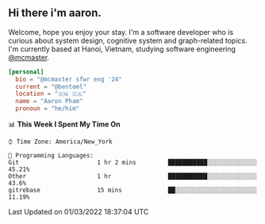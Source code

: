 <h2><b>Hi there i'm aaron. </b></h2>

Welcome, hope you enjoy your stay. I'm a software developer who is curious about system design, cognitive system and graph-related topics. I'm currently based at Hanoi, Vietnam, studying software engineering [@mcmaster](https://www.mcmaster.ca/).

```toml
[personal]
  bio = "@mcmaster sfwr eng '24"
  current = "@bentoml"
  location = "🇻🇳 🇨🇦"
  name = "Aaron Pham"
  pronoun = "he/him"
```
<!--<img src="https://github-readme-stats.vercel.app/api?username=aarnphm&show_icons=true&count_private=true&theme=dark" height="170"/>-->
<!--<img src="https://github-readme-stats.vercel.app/api/top-langs/?username=aarnphm&layout=compact&hide=css&theme=dark" height="170" />-->

<!--START_SECTION:waka-->
📊 **This Week I Spent My Time On** 

```text
⌚︎ Time Zone: America/New_York

💬 Programming Languages: 
Git                      1 hr 2 mins         ███████████░░░░░░░░░░░░░░   45.21% 
Other                    1 hr                ███████████░░░░░░░░░░░░░░   43.6% 
gitrebase                15 mins             ██░░░░░░░░░░░░░░░░░░░░░░░   11.19%

```


 Last Updated on 01/03/2022 18:37:04 UTC
<!--END_SECTION:waka-->
